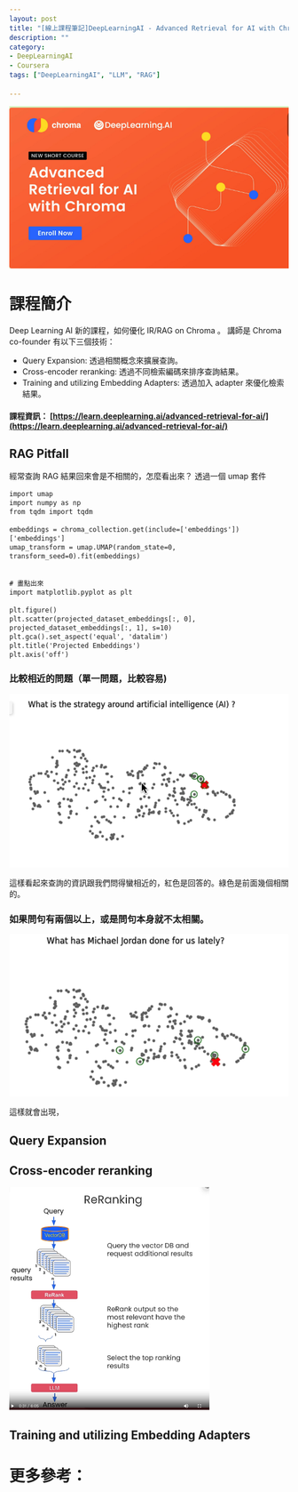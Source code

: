 ```yaml
---
layout: post
title: "[線上課程筆記]DeepLearningAI - Advanced Retrieval for AI with Chroma"
description: ""
category: 
- DeepLearningAI
- Coursera
tags: ["DeepLearningAI", "LLM", "RAG"]

---
```


![image-20240108172844892](../images/2022/image-20240108172844892.png)

# 課程簡介

Deep Learning AI 新的課程，如何優化  IR/RAG on Chroma 。 講師是 Chroma co-founder 
有以下三個技術：

- Query Expansion: 透過相關概念來擴展查詢。
- Cross-encoder reranking: 透過不同檢索編碼來排序查詢結果。
- Training and utilizing Embedding Adapters: 透過加入 adapter 來優化檢索結果。



#### 課程資訊：  [https://learn.deeplearning.ai/advanced-retrieval-for-ai/](https://learn.deeplearning.ai/advanced-retrieval-for-ai/)



## RAG Pitfall 

經常查詢 RAG 結果回來會是不相關的，怎麼看出來？ 透過一個 umap 套件





```
import umap
import numpy as np
from tqdm import tqdm

embeddings = chroma_collection.get(include=['embeddings'])['embeddings']
umap_transform = umap.UMAP(random_state=0, transform_seed=0).fit(embeddings)


# 畫點出來
import matplotlib.pyplot as plt

plt.figure()
plt.scatter(projected_dataset_embeddings[:, 0], projected_dataset_embeddings[:, 1], s=10)
plt.gca().set_aspect('equal', 'datalim')
plt.title('Projected Embeddings')
plt.axis('off')
```



### 比較相近的問題（單一問題，比較容易)

![image-20240108175808801](../images/2022/image-20240108175808801.png)

這樣看起來查詢的資訊跟我們問得蠻相近的，紅色是回答的。綠色是前面幾個相關的。



### 如果問句有兩個以上，或是問句本身就不太相關。

![image-20240108180009118](../images/2022/image-20240108180009118.png)

 這樣就會出現，







## Query Expansion



## Cross-encoder reranking

<img src="../images/2022/image-20240108173134289.png" alt="image-20240108173134289" style="zoom: 50%;" />



## Training and utilizing Embedding Adapters



# 更多參考：

